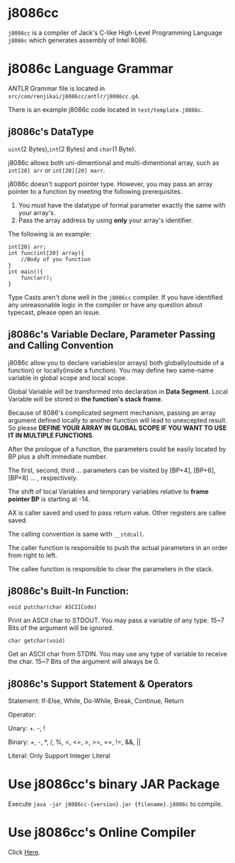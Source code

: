 # j8086cc

`j8086cc` is a compiler of Jack's C-like High-Level Programming Language `j8086c` which generates assembly of Intel 8086.

# j8086c Language Grammar

ANTLR Grammar file is located in `src/com/renjikai/j8086cc/antlr/j8086cc.g4`.

There is an example j8086c code located in `test/template.j8086c`.

## j8086c's DataType
`uint`(2 Bytes),`int`(2 Bytes) and `char`(1 Byte).

j8086c allows both uni-dimentional and multi-dimentional array, such as `int[20] arr` or `int[20][20] marr`. 

j8086c doesn't support pointer type. However, you may pass an array pointer to a function by meeting the following prerequisites.

1. You must have the datatype of formal parameter exactly the same with your array's.
2. Pass the array address by using **only** your array's identifier.

The following is an example:

```j8086c
int[20] arr;
int func(int[20] array){
	//Body of you function
}
int main(){
	func(arr);
}
```

Type Casts aren't done well in the `j8086cc` compiler. If you have identified any unreasonable logic in the compiler 
or have any question about typecast, please open an issue.

## j8086c's Variable Declare, Parameter Passing and Calling Convention
j8086c allow you to declare variables(or arrays) both globally(outside of a function) or locally(inside a function).
You may define two same-name variable in global scope and local scope.

Global Variable will be transformed into declaration in **Data Segment**.
Local Variable will be stored in **the function's stack frame**.

Because of 8086's complicated segment mechanism, passing an array argument defined locally to another function will lead to 
unexcepted result. So please **DEFINE YOUR ARRAY IN GLOBAL SCOPE IF YOU WANT TO USE IT IN MULTIPLE FUNCTIONS**.

After the prologue of a function, the parameters could be easily located by BP plus a shift immediate number.

The first, second, third ... parameters can be visited by [BP+4], [BP+6], [BP+8] ... , respectively.

The shift of local Variables and temporary variables relative to **frame pointer BP** is starting at -14.

AX is caller saved and used to pass return value. Other registers are callee saved.

The calling convention is same with `__stdcall`.

The caller function is responsible to push the actual parameters in an order from right to left.

The callee function is responsible to clear the parameters in the stack.

## j8086c's Built-In Function:

`void putchar(char ASCIICode)`

Print an ASCII char to STDOUT. You may pass a variable of any type. 15~7 Bits of the argument will be ignored. 

`char getchar(void)`

Get an ASCII char from STDIN. You may use any type of variable to receive the char. 
15~7 Bits of the argument will always be 0. 

## j8086c's Support Statement & Operators

Statement: If-Else, While, Do-While, Break, Continue, Return

Operator: 

Unary: +. -, !

Binary: +, -, *, /, %, <, <=, >, >=, ==, !=, &&, ||

Literal: Only Support Integer Literal

# Use j8086cc's binary JAR Package

Execute `java -jar j8086cc-{version}.jar {filename}.j8086c` to compile.

# Use j8086cc's Online Compiler

Click [Here](https://j8086cc.renjikai.com/).